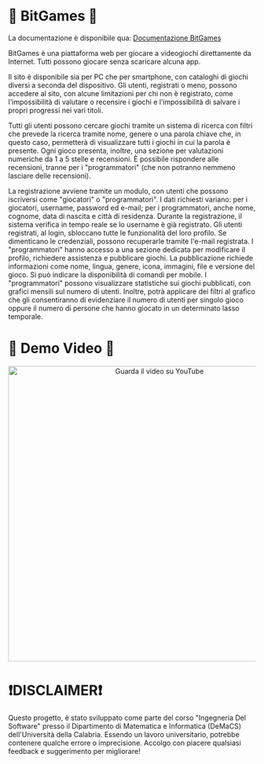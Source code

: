 # 👾 BitGames 👾
La documentazione è disponibile qua: [Documentazione BitGames](https://github.com/matte18it/BitGames/blob/main/Canino-Matteo-234496-BitGames.pdf)

BitGames è una piattaforma web per giocare a videogiochi direttamente da Internet. Tutti
possono giocare senza scaricare alcuna app.

Il sito è disponibile sia per PC che per smartphone, con cataloghi di giochi diversi a seconda
del dispositivo. Gli utenti, registrati o meno, possono accedere al sito, con alcune limitazioni
per chi non è registrato, come l'impossibilità di valutare o recensire i giochi e l’impossibilità di
salvare i propri progressi nei vari titoli.

Tutti gli utenti possono cercare giochi tramite un sistema di ricerca con filtri che prevede la
ricerca tramite nome, genere o una parola chiave che, in questo caso, permetterà di
visualizzare tutti i giochi in cui la parola è presente. Ogni gioco presenta, inoltre, una sezione
per valutazioni numeriche da 1 a 5 stelle e recensioni. È possibile rispondere alle recensioni,
tranne per i "programmatori" (che non potranno nemmeno lasciare delle recensioni).

La registrazione avviene tramite un modulo, con utenti che possono iscriversi come
"giocatori" o "programmatori". I dati richiesti variano: per i giocatori, username, password
ed e-mail; per i programmatori, anche nome, cognome, data di nascita e città di residenza.
Durante la registrazione, il sistema verifica in tempo reale se lo username è già registrato. Gli
utenti registrati, al login, sbloccano tutte le funzionalità del loro profilo. Se dimenticano le
credenziali, possono recuperarle tramite l'e-mail registrata.
I "programmatori" hanno accesso a una sezione dedicata per modificare il profilo, richiedere
assistenza e pubblicare giochi. La pubblicazione richiede informazioni come nome, lingua,
genere, icona, immagini, file e versione del gioco. Si può indicare la disponibilità di comandi
per mobile.
I "programmatori" possono visualizzare statistiche sui giochi pubblicati, con grafici mensili
sul numero di utenti. Inoltre, potrà applicare dei filtri al grafico che gli consentiranno di
evidenziare il numero di utenti per singolo gioco oppure il numero di persone che hanno
giocato in un determinato lasso temporale.

# 📼 Demo Video 📼
<div align="center">
  <a href="https://youtu.be/JMEEdhxyQNY">
    <img src="https://img.youtube.com/vi/JMEEdhxyQNY/0.jpg" alt="Guarda il video su YouTube" width="600">
  </a>
</div>

# ❗️DISCLAIMER❗️
Questo progetto, è stato sviluppato come parte del corso "Ingegneria Del Software" presso il Dipartimento di Matematica e Informatica (DeMaCS) dell'Università della Calabria. Essendo un lavoro universitario, potrebbe contenere qualche errore o imprecisione. Accolgo con piacere qualsiasi feedback e suggerimento per migliorare!
